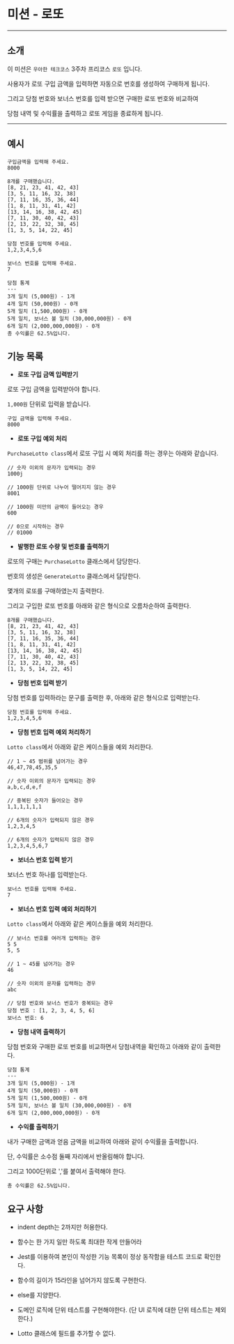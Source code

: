 # 미션 - 로또

---

## 소개

이 미션은 `우아한 테크코스` 3주차 프리코스 `로또` 입니다.

사용자가 로또 구입 금액을 입력하면 자동으로 번호를 생성하여 구매하게 됩니다.

그리고 당첨 번호와 보너스 번호를 입력 받으면 구매한 로또 번호와 비교하여

당첨 내역 및 수익률을 출력하고 로또 게임을 종료하게 됩니다.

---

## 예시

```text
구입금액을 입력해 주세요.
8000

8개를 구매했습니다.
[8, 21, 23, 41, 42, 43]
[3, 5, 11, 16, 32, 38]
[7, 11, 16, 35, 36, 44]
[1, 8, 11, 31, 41, 42]
[13, 14, 16, 38, 42, 45]
[7, 11, 30, 40, 42, 43]
[2, 13, 22, 32, 38, 45]
[1, 3, 5, 14, 22, 45]

당첨 번호를 입력해 주세요.
1,2,3,4,5,6

보너스 번호를 입력해 주세요.
7

당첨 통계
---
3개 일치 (5,000원) - 1개
4개 일치 (50,000원) - 0개
5개 일치 (1,500,000원) - 0개
5개 일치, 보너스 볼 일치 (30,000,000원) - 0개
6개 일치 (2,000,000,000원) - 0개
총 수익률은 62.5%입니다.
```

## 기능 목록

- **로또 구입 금액 입력받기**

로또 구입 금액을 입력받아야 합니다.

`1,000원` 단위로 입력을 받습니다.

```text
구입 금액을 입력해 주세요.
8000
```

- **로또 구입 예외 처리**

`PurchaseLotto class`에서 로또 구입 시 예외 처리를 하는 경우는 아래와 같습니다.

```text
// 숫자 이외의 문자가 입력되는 경우 
1000j

// 1000원 단위로 나누어 떨어지지 않는 경우
8001

// 1000원 미만의 금액이 들어오는 경우
600

// 0으로 시작하는 경우
// 01000
```

- **발행한 로또 수량 및 번호를 출력하기**

로또의 구매는 `PurchaseLotto` 클래스에서 담당한다.

번호의 생성은 `GenerateLotto` 클래스에서 담당한다.

몇개의 로또를 구매하였는지 출력한다.

그리고 구입한 로또 번호를 아래와 같은 형식으로 오름차순하여 출력한다.


```text
8개를 구매했습니다.
[8, 21, 23, 41, 42, 43]
[3, 5, 11, 16, 32, 38]
[7, 11, 16, 35, 36, 44]
[1, 8, 11, 31, 41, 42]
[13, 14, 16, 38, 42, 45]
[7, 11, 30, 40, 42, 43]
[2, 13, 22, 32, 38, 45]
[1, 3, 5, 14, 22, 45]
```

- **당첨 번호 입력 받기**

당첨 번호를 입력하라는 문구를 출력한 후, 아래와 같은 형식으로 입력받는다.

```text
당첨 번호를 입력해 주세요.
1,2,3,4,5,6
```

- **당첨 번호 입력 예외 처리하기**

`Lotto class`에서 아래와 같은 케이스들을 예외 처리한다.

```text
// 1 ~ 45 범위를 넘어가는 경우 
46,47,78,45,35,5

// 숫자 이외의 문자가 입력되는 경우 
a,b,c,d,e,f

// 중복된 숫자가 들어오는 경우 
1,1,1,1,1,1

// 6개의 숫자가 입력되지 않은 경우
1,2,3,4,5

// 6개의 숫자가 입력되지 않은 경우
1,2,3,4,5,6,7
```

- **보너스 번호 입력 받기**

보너스 번호 하나를 입력받는다.

```text
보너스 번호를 입력해 주세요.
7
```

- **보너스 번호 입력 예외 처리하기**

`Lotto class`에서 아래와 같은 케이스들을 예외 처리한다.

```text
// 보너스 번호를 여러개 입력하는 경우
5 5
5, 5

// 1 ~ 45를 넘어가는 경우
46

// 숫자 이외의 문자를 입력하는 경우
abc

// 당첨 번호와 보너스 번호가 중복되는 경우
당첨 번호 : [1, 2, 3, 4, 5, 6]
보너스 번호: 6
```

- **당첨 내역 출력하기**

당첨 번호와 구매한 로또 번호를 비교하면서 당첨내역을 확인하고 아래와 같이 출력한다.

```text
당첨 통계
---
3개 일치 (5,000원) - 1개
4개 일치 (50,000원) - 0개
5개 일치 (1,500,000원) - 0개
5개 일치, 보너스 볼 일치 (30,000,000원) - 0개
6개 일치 (2,000,000,000원) - 0개
```

- **수익률 출력하기**

내가 구매한 금액과 얻음 금액을 비교하여 아래와 같이 수익률을 출력합니다.

단, 수익률은 소수점 둘째 자리에서 반올림해야 합니다.

그리고 1000단위로 ','를 붙여서 출력해야 한다.

```text
총 수익률은 62.5%입니다.
```

## 요구 사항

- indent depth는 2까지만 허용한다.

- 함수는 한 가지 일만 하도록 최대한 작게 만들어라

- Jest를 이용하여 본인이 작성한 기능 목록이 정상 동작함을 테스트 코드로 확인한다.

- 함수의 길이가 15라인을 넘어가지 않도록 구현한다.

- else를 지양한다.

- 도메인 로직에 단위 테스트를 구현해야한다. (단 UI 로직에 대한 단위 테스트는 제외한다.)

- Lotto 클래스에 필드를 추가할 수 없다.